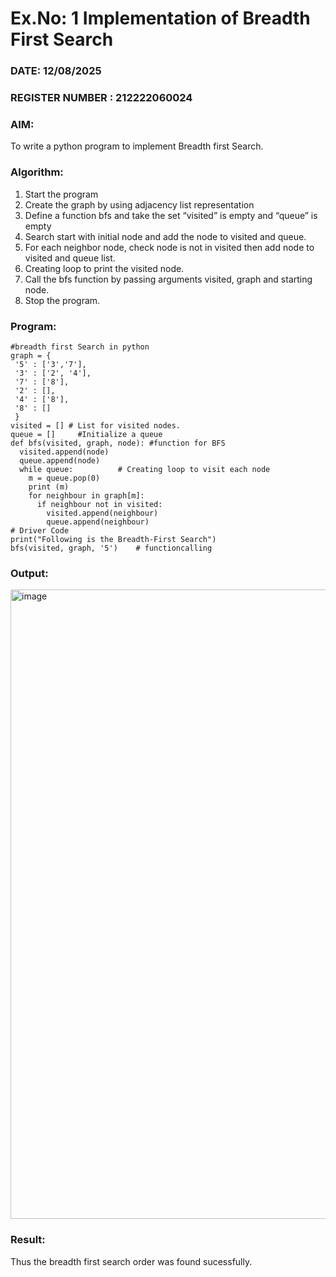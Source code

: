 # Ex.No: 1  Implementation of Breadth First Search 
### DATE: 12/08/2025                                                                          
### REGISTER NUMBER : 212222060024
### AIM: 
To write a python program to implement Breadth first Search. 
### Algorithm:
1. Start the program
2. Create the graph by using adjacency list representation
3. Define a function bfs and take the set “visited” is empty and “queue” is empty
4. Search start with initial node and add the node to visited and queue.
5. For each neighbor node, check node is not in visited then add node to visited and queue list.
6.  Creating loop to print the visited node.
7.   Call the bfs function by passing arguments visited, graph and starting node.
8.   Stop the program.
### Program:
```
#breadth first Search in python 
graph = {
 '5' : ['3','7'],
 '3' : ['2', '4'],
 '7' : ['8'],
 '2' : [],
 '4' : ['8'],
 '8' : []
 }
visited = [] # List for visited nodes.
queue = []     #Initialize a queue
def bfs(visited, graph, node): #function for BFS
  visited.append(node)
  queue.append(node)
  while queue:          # Creating loop to visit each node
    m = queue.pop(0) 
    print (m) 
    for neighbour in graph[m]:
      if neighbour not in visited:
        visited.append(neighbour)
       	queue.append(neighbour)
# Driver Code
print("Following is the Breadth-First Search")
bfs(visited, graph, '5')    # functioncalling
```
### Output:
<img width="1892" height="1007" alt="image" src="https://github.com/user-attachments/assets/f4c549eb-f37f-4ba4-aa73-f3b75eb28a32" />


### Result:
Thus the breadth first search order was found sucessfully.
